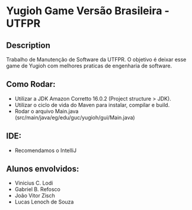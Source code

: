 # Yugioh Game Versão Brasileira - UTFPR


## Description
Trabalho de Manutenção de Software da UTFPR.
O objetivo é deixar esse game de Yugioh com melhores praticas de engenharia de software. 

## Como Rodar:
- Utilizar a JDK Amazon Corretto 16.0.2 (Project structure > JDK).
- Utilizar o ciclo de vida do Maven para instalar, compilar e build.
- Rodar o arquivo Main.java (src/main/java/eg/edu/guc/yugioh/gui/Main.java)

## IDE:
- Recomendamos o IntelliJ


## Alunos envolvidos:
- Vinicius C. Lodi
- Gabriel B. Refosco
- João Vitor Zisch
- Lucas Lenoch de Souza

